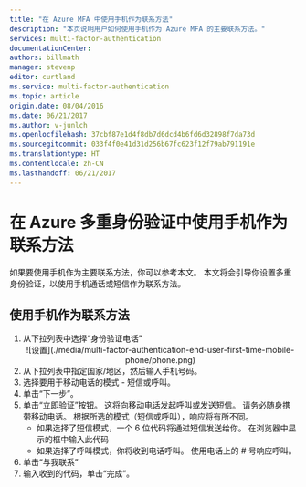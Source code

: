 ```yaml
---
title: "在 Azure MFA 中使用手机作为联系方法"
description: "本页说明用户如何使用手机作为 Azure MFA 的主要联系方法。"
services: multi-factor-authentication
documentationCenter: 
authors: billmath
manager: stevenp
editor: curtland
ms.service: multi-factor-authentication
ms.topic: article
origin.date: 08/04/2016
ms.date: 06/21/2017
ms.author: v-junlch
ms.openlocfilehash: 37cbf87e1d4f8db7d6dcd4b6fd6d32898f7da73d
ms.sourcegitcommit: 033f4f0e41d31d256b67fc623f12f79ab791191e
ms.translationtype: HT
ms.contentlocale: zh-CN
ms.lasthandoff: 06/21/2017
---
```

# <a name="use-mobile-phone-as-your-contact-method-with-azure-multi-factor-authentication"></a>在 Azure 多重身份验证中使用手机作为联系方法

如果要使用手机作为主要联系方法，你可以参考本文。  本文将会引导你设置多重身份验证，以使用手机通话或短信作为联系方法。

## <a name="to-use-your-mobile-phone-as-your-contact-method"></a>使用手机作为联系方法
<ol>
<li>从下拉列表中选择“身份验证电话”</li>

<center>![设置](./media/multi-factor-authentication-end-user-first-time-mobile-phone/phone.png)</center>

<li>从下拉列表中指定国家/地区，然后输入手机号码。</li>
<li>选择要用于移动电话的模式 - 短信或呼叫。</li>
<li>单击“下一步”。</li>
<li>单击“立即验证”按钮。 这将向移动电话发起呼叫或发送短信。 请务必随身携带移动电话。 根据所选的模式（短信或呼叫），响应将有所不同。
        <ul><li>如果选择了短信模式，一个 6 位代码将通过短信发送给你。 在浏览器中显示的框中输入此代码</li>
        <li>如果选择了呼叫模式，你将收到电话呼叫。 使用电话上的 # 号响应呼叫。</li></ul>
<li>单击“与我联系”</li>
<li>输入收到的代码，单击“完成”。</li>

